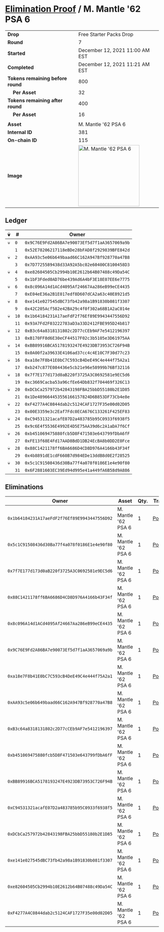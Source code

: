 # [Elimination Proof](./readme.md) / M. Mantle &#039;62 PSA 6

|||
|---|---|
| **Drop** | Free Starter Packs Drop |
| **Round** | 7 |
| **Started** | December 12, 2021 11:00 AM EST |
| **Completed** | December 12, 2021 11:21 AM EST |
| **Tokens remaining before round** | 800 |
| **&nbsp;&nbsp;&nbsp;&nbsp;Per Asset** | 32 |
| **Tokens remaining after round** | 400 |
| **&nbsp;&nbsp;&nbsp;&nbsp;Per Asset** | 16 |
| | |
| **Asset** | M. Mantle &#039;62 PSA 6 |
| **Internal ID** | 381 |
| **On-chain ID** | 115 |
| **Image** | <img src="https://tcdn.blokpax.com/95048cbb-7e6c-435c-8f0c-430abacece01/61258ad890fb9c8139aaf9b661ed9aa9dc9873954ad28a12e17bc895ee88d9ef.jpg" height="200" alt="M. Mantle &#039;62 PSA 6" /> |

## Ledger

| 💀 | # | Owner |
| --- | --- | --- |
| 💀 | `0` | `0x9C76E9Fd2A86BA7e90073Ef5d7f1aA3657069a9b` |
|  | `1` | `0x52E78206217118eBDe28bFAD8f2929839BFE842d` |
| 💀 | `2` | `0xAA93c5e06b649baad66C162A947Bf928770a47B8` |
|  | `3` | `0x7D7725589438d33A92A5bc02e60400C8100458D3` |
| 💀 | `4` | `0xe82604505Cb2994b10E2612b64B07488c49Da54C` |
|  | `5` | `0x1bF3Fded0AD76be439Ad6A4bF3E18E07EE6e7775` |
| 💀 | `6` | `0x8c096A14d1ACd4095Af24667Aa286eB99eCE4435` |
|  | `7` | `0xE04eE36a2B1E017edf8D607dCA2a63c40E8921d5` |
| 💀 | `8` | `0xe141e027545dBC73fb42a98a1B91830b081f3307` |
|  | `9` | `0x42C205Acf582e42BA29c4f0f302a68B1A2aC014e` |
| 💀 | `10` | `0x1b64184231A17aeFdF2f76Ef89E9943447556D92` |
|  | `11` | `0x93A7Fd2F03222783aD3a33D2412FBE995D24b817` |
| 💀 | `12` | `0xB3c64a8318131802c2D77cCEb9AF7e5412196397` |
|  | `13` | `0xB170FF8d6E30eCF44517F02c3b5105e3D61975AA` |
| 💀 | `14` | `0xBB89916BCA5178193247E4923DB73953C726F94B` |
|  | `15` | `0x0A00f2a39633E4106ad37cc4c4E10C7F30d77c23` |
| 💀 | `16` | `0xa18e7F8b41E0bC7C593cB4DeE49C4e444f75A2a1` |
|  | `17` | `0xb247c877E084436e5cb21e96e58999b76Bf32116` |
| 💀 | `18` | `0x7f7E177d173d0aB220f3725A3C0692581e9EC5d6` |
|  | `19` | `0xc3669Cacba53a96cfEe64Db832f704469f326C13` |
| 💀 | `20` | `0xDCbCa257972b42843198FBA25bbD55180b2E1D85` |
|  | `21` | `0x1De489664453556166157824D6B853DF73Cb4e8e` |
| 💀 | `22` | `0xF4277A4C0844dab2c5124CAF1727F35e00d02D05` |
|  | `23` | `0x00E3359e3c2Eaf7Fdc0ECA676C133261F425EF83` |
| 💀 | `24` | `0xC94531321acafE07D2a483785b95C0933f6938f5` |
|  | `25` | `0x9c6E4f5536E4992E4D5E75AA39d6c2A1aDA7f6Cf` |
| 💀 | `26` | `0xb451069475880fcb5D8F471503e643799fDbA6fF` |
|  | `27` | `0xFE13f68E4Fd17AAD8BdD1DB24EcBA8b0DD2E0Fce` |
| 💀 | `28` | `0x88C1421178ff6BA6686D4CD8D976A4166b43F34f` |
|  | `29` | `0x4b8891dE1cdF660B7d984EDe13ddB8d0E2f28525` |
| 💀 | `30` | `0x5c1C91508436d30Ba77f4a078f0186E1e4e90f80` |
|  | `31` | `0x6F2881603EC39Ed94d995e41a449fA6B58d9A886` |


## Eliminations

| Owner | Asset | Qty. | Transaction |
| --- | --- | --- | --- |
| `0x1b64184231A17aeFdF2f76Ef89E9943447556D92` | M. Mantle '62 PSA 6 | 1 | [Polygonscan](https://polygonscan.com/tx/0x760b22c270203a4f707e64decc761752c133fd295b662249a91dc7ef29893d22) |
| `0x5c1C91508436d30Ba77f4a078f0186E1e4e90f80` | M. Mantle '62 PSA 6 | 1 | [Polygonscan](https://polygonscan.com/tx/0x5f644f0d3e9e36a300ff212b453627a0f1b38fb9c8317ca85692ce56687b5341) |
| `0x7f7E177d173d0aB220f3725A3C0692581e9EC5d6` | M. Mantle '62 PSA 6 | 1 | [Polygonscan](https://polygonscan.com/tx/0xb226d4e6913d72d5542431488229e07488b25d063e68a400b905c2d57ed82967) |
| `0x88C1421178ff6BA6686D4CD8D976A4166b43F34f` | M. Mantle '62 PSA 6 | 1 | [Polygonscan](https://polygonscan.com/tx/0xe36d139741f202bed02ff842f0e1a1d439ea4c9f0e9ca578b90ba61c42667b21) |
| `0x8c096A14d1ACd4095Af24667Aa286eB99eCE4435` | M. Mantle '62 PSA 6 | 1 | [Polygonscan](https://polygonscan.com/tx/0x7181318a9ca4ca96e2b7aebb527df8e432f3a297ae9f33cdb804d447bc063a4a) |
| `0x9C76E9Fd2A86BA7e90073Ef5d7f1aA3657069a9b` | M. Mantle '62 PSA 6 | 1 | [Polygonscan](https://polygonscan.com/tx/0xf5ddf75f2cb686fe3aa72c3dd578c6447aafb4e9dae0723248d68d558668fc94) |
| `0xa18e7F8b41E0bC7C593cB4DeE49C4e444f75A2a1` | M. Mantle '62 PSA 6 | 1 | [Polygonscan](https://polygonscan.com/tx/0x334724d87e91a284d71ef659487d268f51e476e828f3389a58de8bfc064907d1) |
| `0xAA93c5e06b649baad66C162A947Bf928770a47B8` | M. Mantle '62 PSA 6 | 1 | [Polygonscan](https://polygonscan.com/tx/0x9b9bfcd53d5f8d732ad04aa0217d270b516324b080dc51c0cb2766750f8b2761) |
| `0xB3c64a8318131802c2D77cCEb9AF7e5412196397` | M. Mantle '62 PSA 6 | 1 | [Polygonscan](https://polygonscan.com/tx/0x9384ffd1bd23e7e719daff01c64b9a98b84e40ffe8ee656e26ff24f19246ed88) |
| `0xb451069475880fcb5D8F471503e643799fDbA6fF` | M. Mantle '62 PSA 6 | 1 | [Polygonscan](https://polygonscan.com/tx/0x666c5e4684c5676f9f263c98200d6a02a97665f4111f81731ba9aa555731905c) |
| `0xBB89916BCA5178193247E4923DB73953C726F94B` | M. Mantle '62 PSA 6 | 1 | [Polygonscan](https://polygonscan.com/tx/0xceec851b30cd2882951738df59d7de72d0c5115d3424dd3a61bbf129e675a0cc) |
| `0xC94531321acafE07D2a483785b95C0933f6938f5` | M. Mantle '62 PSA 6 | 1 | [Polygonscan](https://polygonscan.com/tx/0xaaf1eebf7d6cbca154146d00075f0f8b8f9569b8a443c68a456a62b0571f0904) |
| `0xDCbCa257972b42843198FBA25bbD55180b2E1D85` | M. Mantle '62 PSA 6 | 1 | [Polygonscan](https://polygonscan.com/tx/0xd352c897e3d088a36971a8ff969f2b07d41bb398c5a31881670c344af9bef417) |
| `0xe141e027545dBC73fb42a98a1B91830b081f3307` | M. Mantle '62 PSA 6 | 1 | [Polygonscan](https://polygonscan.com/tx/0x6904106e8c8f31cfadebd47d1105c13fc3e6e3f09c93a46ea88086ac6f5410aa) |
| `0xe82604505Cb2994b10E2612b64B07488c49Da54C` | M. Mantle '62 PSA 6 | 1 | [Polygonscan](https://polygonscan.com/tx/0x97a912ea213abfbb15ea366b3292ad957f23ead09004836c8d1d2188f2ac5c3b) |
| `0xF4277A4C0844dab2c5124CAF1727F35e00d02D05` | M. Mantle '62 PSA 6 | 1 | [Polygonscan](https://polygonscan.com/tx/0xe79aca2d77262856be5808ceb9fccd7eb50df9bb8039d8dcb40fd96c07d65cff) |
